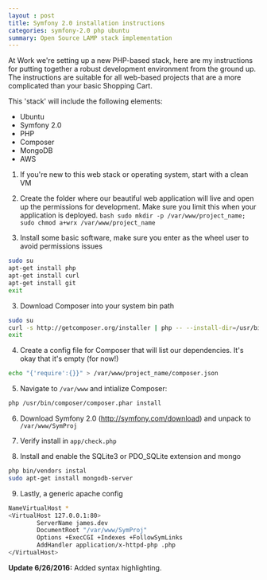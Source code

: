 ```yaml
---
layout : post 
title: Symfony 2.0 installation instructions
categories: symfony-2.0 php ubuntu
summary: Open Source LAMP stack implementation
---
```


At Work we're setting up a new PHP-based stack, here are my instructions for putting together a robust development environment from the ground up. The instructions are suitable for all web-based projects that are a more complicated than your basic Shopping Cart.

This 'stack' will include the following elements:
  - Ubuntu 
  - Symfony 2.0
  - PHP
  - Composer
  - MongoDB
  - AWS

1) If you're new to this web stack or operating system, start with a clean VM

2) Create the folder where our beautiful web application will live and open up the permissions for development. Make sure you limit this when your application is deployed.
`bash sudo mkdir -p /var/www/project_name; sudo chmod a+wrx /var/www/project_name`

2) Install some basic software, make sure you enter as the wheel user to avoid permissions issues

```bash
sudo su
apt-get install php
apt-get install curl
apt-get install git
exit
```

3) Download Composer into your system bin path

```bash
sudo su  
curl -s http://getcomposer.org/installer | php -- --install-dir=/usr/bin/composer
exit
```

4) Create a config file for Composer that will list our dependencies. It's okay that it's empty (for now!)

```bash
echo "{'require':{}}" > /var/www/project_name/composer.json 
```

5) Navigate to `/var/www` and intialize Composer:

```bash 
php /usr/bin/composer/composer.phar install 
```

6) Download Symfony 2.0 (http://symfony.com/download) and unpack to `/var/www/SymProj`

7) Verify install in `app/check.php`

8) Install and enable the SQLite3 or PDO_SQLite extension and mongo

```bash sudo apt-get install sqlite3
php bin/vendors instal
sudo apt-get install mongodb-server 
```

9) Lastly, a generic apache config

```bash ServerName 127.0.0.1
NameVirtualHost *
<VirtualHost 127.0.0.1:80>
        ServerName james.dev
        DocumentRoot "/var/www/SymProj"
        Options +ExecCGI +Indexes +FollowSymLinks
        AddHandler application/x-httpd-php .php
</VirtualHost> 
```

**Update 6/26/2016:** Added syntax highlighting.
